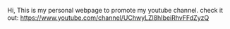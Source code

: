 Hi,
This is my personal webpage to promote my youtube channel.
check it out:
https://www.youtube.com/channel/UChwyLZl8hIbeiRhvFFdZyzQ
